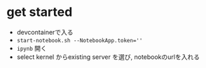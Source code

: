 # get started

- devcontainerで入る
- `start-notebook.sh --NotebookApp.token=''`
- `ipynb` 開く
- select kernel からexisting server を選び, notebookのurlを入れる